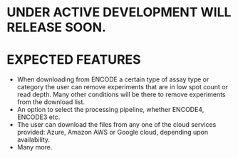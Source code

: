 # UNDER ACTIVE DEVELOPMENT WILL RELEASE SOON.

# EXPECTED FEATURES

* When downloading from ENCODE a certain type of assay type or category the user can remove experiments that are in low spot count or read depth. Many other conditions will be there to remove experiments from the download list.
* An option to select the processing pipeline, whether ENCODE4, ENCODE3 etc.
* The user can download the files from any one of the cloud services provided: Azure, Amazon AWS or Google cloud, depending upon availability.
* Many more.  
